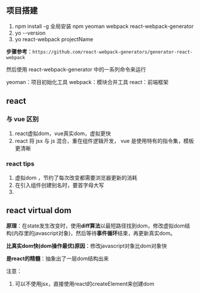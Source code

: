 ## 项目搭建

1. npm install -g 全局安装 npm yeoman webpack react-webpack-generator
2. yo --version
3. yo react-webpack projectName

**步骤参考**：`https://github.com/react-webpack-generators/generator-react-webpack`

然后使用 react-webpack-generator 中的一系列命令来运行


yeoman：项目初始化工具
webpack：模块合并工具
react：前端框架

## react

### 与 vue 区别

1. react虚拟dom，vue真实dom，虚拟更快
2. react 将 jsx 与 js 混合，重在组件逻辑开发， vue 是使用特有的指令集，模板更清晰

### react tips

1. 虚拟dom ，节约了每次改变都需要浏览器更新的消耗
2. 在引入组件创建别名时，要首字母大写
3. 

## react virtual dom

**原理**：在state发生改变时，使用**diff算法**以最短路径找到dom，修改虚拟dom结构(内存里的javascript对象)，然后等待**事件循环**结束，再更新真实dom。

**比真实dom快(dom操作最优)原因**：修改javascript对象比dom对象快

**是react的精髓**：抽象出了一层dom结构出来


注意：
1. 可以不使用jsx，直接使用react的createElement来创建dom


